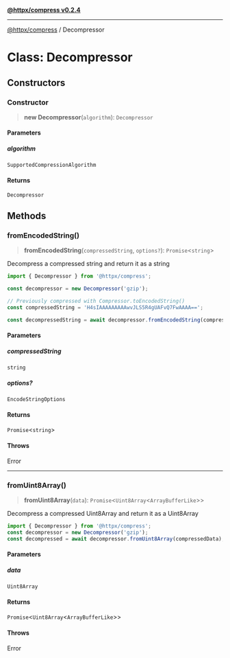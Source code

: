 [**@httpx/compress v0.2.4**](../README.md)

***

[@httpx/compress](../README.md) / Decompressor

# Class: Decompressor

## Constructors

### Constructor

> **new Decompressor**(`algorithm`): `Decompressor`

#### Parameters

##### algorithm

`SupportedCompressionAlgorithm`

#### Returns

`Decompressor`

## Methods

### fromEncodedString()

> **fromEncodedString**(`compressedString`, `options?`): `Promise`\<`string`\>

Decompress a compressed string and return it as a string

```typescript
import { Decompressor } from '@httpx/compress';

const decompressor = new Decompressor('gzip');

// Previously compressed with Compressor.toEncodedString()
const compressedString = 'H4sIAAAAAAAAAwvJLS5R4gUAFvQ7FwAAAA==';

const decompressedString = await decompressor.fromEncodedString(compressedString);
```

#### Parameters

##### compressedString

`string`

##### options?

`EncodeStringOptions`

#### Returns

`Promise`\<`string`\>

#### Throws

Error

***

### fromUint8Array()

> **fromUint8Array**(`data`): `Promise`\<`Uint8Array`\<`ArrayBufferLike`\>\>

Decompress a compressed Uint8Array and return it as a Uint8Array

```typescript
import { Decompressor } from '@httpx/compress';
const decompressor = new Decompressor('gzip');
const decompressed = await decompressor.fromUint8Array(compressedData);
```

#### Parameters

##### data

`Uint8Array`

#### Returns

`Promise`\<`Uint8Array`\<`ArrayBufferLike`\>\>

#### Throws

Error
